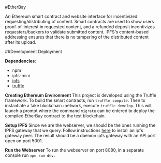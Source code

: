#EtherBay

An Ethereum smart contract and website interface for incentivized requesting/distributing of content.
Smart contracts are used to show users proof-of-interest in requested content, and a refunded deposit
incentivizes requesters/backers to validate submitted content. IPFS's content-based addressing ensures
that there is no tampering of the distributed content after its upload.

##Development Deployment

**Dependencies**:
* npm
* ipfs-mini
* [ipfs](https://ipfs.io/)
* [truffle](http://truffleframework.com/)

**Creating Ethereum Environment**
This project is developed using the Truffle framework.
To build the smart contracts, run `truffle compile`. Then to instantiate a fake blockchain+network, execute `truffle develop`.
This will launch a prompt where the command `migrate` can be entered to deploy the compiled EtherBay contract to the test blockchain.

**Setup IPFS**
Since we are the webserver, we should be the ones running the IPFS gateway that we query.
Follow instructions [here](https://ipfs.io/docs/install/) to install an ipfs gateway peer.
The result should be a daemon ipfs gateway with an API port open on port 5001.

**Run the Webserver**
To run the webserver on port 8080, in a separate console run `npm run dev`.

